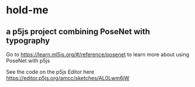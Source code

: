 # hold-me
## a p5js project combining PoseNet with typography

Go to https://learn.ml5js.org/#/reference/posenet to learn more about using PoseNet with p5js

See the code on the p5js Editor here https://editor.p5js.org/amcc/sketches/AL0Lwm6jW
